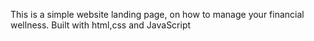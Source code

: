 This is a simple website landing page, on how to manage your financial wellness.
Built with html,css and JavaScript
